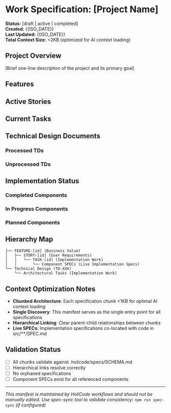 # Work Specification: [Project Name]

**Status:** [draft | active | completed]  
**Created:** {{ISO_DATE}}  
**Last Updated:** {{ISO_DATE}}  
**Total Context Size:** <2KB (optimized for AI context loading)

## Project Overview
[Brief one-line description of the project and its primary goal]

## Features
<!-- Feature chunks (<1KB each) - Single Discovery Entry Point -->
<!-- Example: - [FEATURE-auth](./features/FEATURE-auth.md) - User authentication system -->

## Active Stories  
<!-- Story chunks (<1KB each) linked to parent features -->
<!-- Example: - [STORY-login](./stories/STORY-login.md) - User login workflow (Feature: FEATURE-auth) -->

## Current Tasks
<!-- Task chunks (<1KB each) with dependency tracking -->
<!-- Example: - [TASK-login-ui](./tasks/TASK-login-ui.md) - Build login form (Story: STORY-login, Type: functional) -->

## Technical Design Documents
<!-- Links to TD documents processed by implementation-plan workflow -->
### Processed TDs
<!-- Track which TDs have been converted to tasks to prevent duplicates -->
<!-- Example: - TD-001: System Architecture - ✅ Tasks generated -->
<!-- Example: - TD-002: Infrastructure & Deployment - ⏳ Pending task generation -->

### Unprocessed TDs
<!-- TDs waiting for task generation -->

## Implementation Status
<!-- Component references as they are implemented -->
### Completed Components
<!-- Example: - `Auth` → [SPEC.md](../src/components/Auth/SPEC.md) - Authentication service (✅ Complete) -->

### In Progress Components
<!-- Example: - `UserProfile` → [SPEC.md](../src/components/UserProfile/SPEC.md) - User profile management (🔄 In Progress) -->

### Planned Components
<!-- Components identified but not yet implemented -->

## Hierarchy Map
<!-- Visual representation of chunk relationships for quick navigation -->
```
├── FEATURE-[id] (Business Value)
│   ├── STORY-[id] (User Requirements)  
│   │   └── TASK-[id] (Implementation Work)
│   │       └── Component SPECs (Live Implementation Specs)
└── Technical Design (TD-XXX)
    └── Architectural Tasks (Implementation Work)
```

## Context Optimization Notes
- **Chunked Architecture**: Each specification chunk <1KB for optimal AI context loading
- **Single Discovery**: This manifest serves as the single entry point for all specifications
- **Hierarchical Linking**: Clear parent-child relationships between chunks
- **Live SPECs**: Implementation specifications co-located with code in src/**/SPEC.md

## Validation Status
- [ ] All chunks validate against .holicode/specs/SCHEMA.md
- [ ] Hierarchical links resolve correctly
- [ ] No orphaned specifications
- [ ] Component SPECs exist for all referenced components

---
*This manifest is maintained by HoliCode workflows and should not be manually edited.*
*Use spec-sync tool to validate consistency: `npm run spec-sync` (if configured)*
